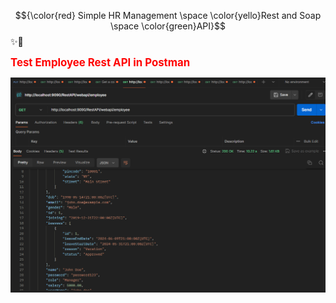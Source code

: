 
$${\color{red} Simple HR Management \space \color{yello}Rest  and   Soap  \space \color{green}API}$$ ✨🚀



**<span style="color:red; font-size: larger;">Test Employee Rest API in Postman</span>**

![test employee api in postman](https://github.com/tatashii/Rest-Soap-Api/blob/master/src/main/resources/Images-Rest-Results/employee.png)

